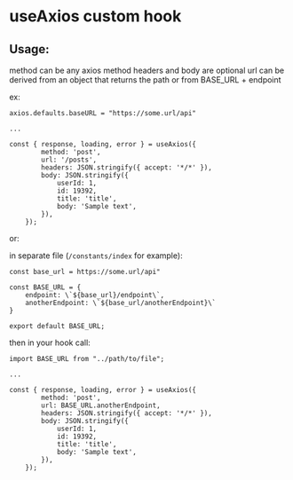 # useAxios custom hook

## Usage:

method can be any axios method
headers and body are optional
url can be derived from an object that returns the path or from BASE_URL + endpoint

ex: 
```
axios.defaults.baseURL = "https://some.url/api"

...

const { response, loading, error } = useAxios({
        method: 'post',
        url: '/posts',
        headers: JSON.stringify({ accept: '*/*' }),
        body: JSON.stringify({
            userId: 1,
            id: 19392,
            title: 'title',
            body: 'Sample text',
        }),
    });
```

or:

in separate file (`/constants/index` for example):
```
const base_url = https://some.url/api"

const BASE_URL = {
    endpoint: \`${base_url}/endpoint\`,
    anotherEndpoint: \`${base_url/anotherEndpoint}\`
}

export default BASE_URL;
```
then in your hook call:
```
import BASE_URL from "../path/to/file";

...

const { response, loading, error } = useAxios({
        method: 'post',
        url: BASE_URL.anotherEndpoint,
        headers: JSON.stringify({ accept: '*/*' }),
        body: JSON.stringify({
            userId: 1,
            id: 19392,
            title: 'title',
            body: 'Sample text',
        }),
    });
```